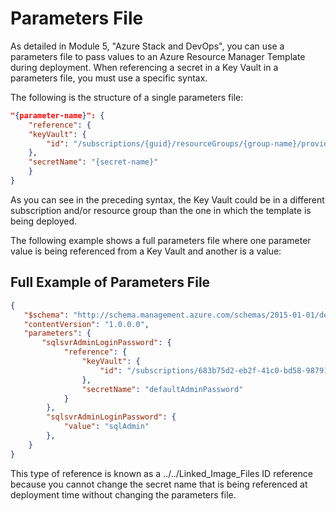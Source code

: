 # Parameters File

As detailed in Module 5, "Azure Stack and DevOps", you can use a parameters file to pass values to an Azure Resource Manager Template during deployment. When referencing a secret in a Key Vault in a parameters file, you must use a specific syntax.

The following is the structure of a single parameters file:

```JSON
"{parameter-name}": {
    "reference": {
    "keyVault": {
        "id": "/subscriptions/{guid}/resourceGroups/{group-name}/providers/Microsoft.KeyVault/vaults/{vault-name}"
    },
    "secretName": "{secret-name}"
    }
} 
```

As you can see in the preceding syntax, the Key Vault could be in a different subscription and/or resource group than the one in which the template is being deployed.

The following example shows a full parameters file where one parameter value is being referenced from a Key Vault and another is a value:

## Full Example of Parameters File

```JSON
{
   "$schema": "http://schema.management.azure.com/schemas/2015-01-01/deploymentParameters.json#",
   "contentVersion": "1.0.0.0",
   "parameters": {
       "sqlsvrAdminLoginPassword": {
            "reference": {
                "keyVault": {
                    "id": "/subscriptions/683b75d2-eb2f-41c0-bd58-98791d060b8c/resourceGroups/RG-Local-KeyVaults/providers/Microsoft.KeyVault/vaults/SQLPwds"
                },
                "secretName": "defaultAdminPassword"
            }
        },
        "sqlsvrAdminLoginPassword": {
            "value": "sqlAdmin"
        },
    }
}
```

This type of reference is known as a ../../Linked_Image_Files ID reference because you cannot change the secret name that is being referenced at deployment time without changing the parameters file.
